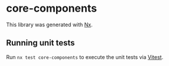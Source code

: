 # core-components

This library was generated with [Nx](https://nx.dev).

## Running unit tests

Run `nx test core-components` to execute the unit tests via [Vitest](https://vitest.dev/).
